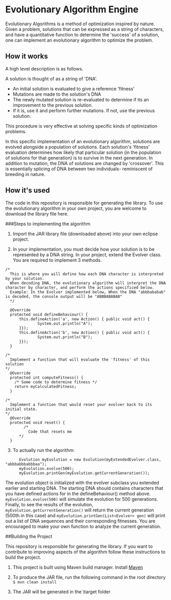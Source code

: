 # Evolutionary Algorithm Engine

Evolutionary Algorithms is a method of optimization inspired by nature. Given a problem, solutions that can be expressed as a string of characters, and have a quantitative function to determine the 'success' of a solution, one can implement an evolutionary algorithm to optimize the problem.

## How it works

A high level description is as follows.

A solution is thought of as a string of 'DNA'.

- An initial solution is evaluated to give a reference 'fitness'
- Mutations are made to the solution's DNA
- The newly mutated solution is re-evaluated to determine if its an improvement to the previous solution.
- If it is, use it and perform further mutations. If not, use the previous solution.

This procedure is very effective at solving specific kinds of optimization problems.

In this specific implementation of an evolutionary algorithm, solutions are evolved alongside a population of solutions. Each solution's 'fitness' evaluation determines how likely that particular solution (in the population of solutions for that generation) is to survive in the next generation. In addition to mutation, the DNA of solutions are changed by 'crossover'. This is essentially splicing of DNA between two individuals- reminiscent of breeding in nature.

## How it's used

The code in this repository is responsible for generating the library. To use the evolutionary algorithm in your own project, you are welcome to download the library file here.

###Steps to implementing the algorithm

1. Import the JAR library file (downloaded above) into your own eclipse project.

2. In your implementation, you must decide how your solution is to be represented by a DNA string. In your project, extend the Evolver class. You are required to implement 3 methods.

  ```
  /*
    This is where you will define how each DNA character is interpreted by your solution.
    When decoding DNA, the evolutionary algorithm will interpret the DNA character by character, and perform the actions specificed below.
    Example: In the Evolver implemented below, When the DNA "abbbababab" is decoded, the console output will be "ABBBABABAB"
	*/
	
	@Override
	protected void defineBehaviour() {
		this.defineAction('a', new Action() { public void act() {
				System.out.println("A");
		}});
		this.defineAction('b', new Action() { public void act() {
				System.out.println("B");
		}});
	}
  ```
  ```
  /*
    Implement a function that will evaluate the 'fitness' of this solution
  */
	@Override
	protected int computeFitness() {
      /* Some code to determine fitness */
      return myCalculatedFitness;
	}
  ```
  ```
  /*
    Implement a function that would reset your evolver back to its initial state.
  */
	@Override
	protected void reset() {
		  /*
		    Code that resets me
	    */
	}
  ```
3. To actually run the algorithm:

  ```
		Evolution myEvolution = new Evolution(myExtendedEvolver.class, "abbbabbbabbbaa");
		myEvolution.evolve(500);
		myEvolution.printGen(myEvolution.getCurrentGeneration());		
  ```

  The evolution object is initialized with the evolver subclass you extended earlier and starting DNA. The starting DNA should contains characters that you have defined actions for in the defineBehaviour() method above.
  `myEvolution.evolve(500)` will simulate the evolution for 500 generations.
  Finally, to see the results of the evolution, `myEvolution.getCurrentGeneration()` will return the current generation (500th in this case) and `myEvolution.printGen(List<Evolver> gen)` will print out a list of DNA sequences and their corresponding fitnesses. You are encouraged to make your own function to analyze the current generation. 
  
##Building the Project

This repository is responsible for generating the library. If you want to contribute to improving aspects of the algorithm follow these instructions to build the project.

1. This project is built using Maven build manager. Install <a href="https://maven.apache.org/index.html">Maven</a>

2. To produce the JAR file, run the following command in the root directory
  ```$ mvn clean install```

3. The JAR will be generated in the \target folder
